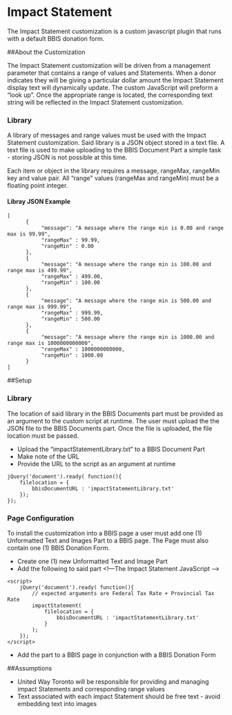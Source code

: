 # Impact Statement
The Impact Statement customization is a custom javascript plugin that runs with a default BBIS donation form.

##About the Customization

The Impact Statement customization will be driven from a management parameter that contains a range of values and Statements. When a donor indicates they will be giving a particular dollar amount the Impact Statement display text will dynamically update. The custom JavaScript will preform a “look up”. Once the appropriate range is located, the corresponding text string will be reflected in the Impact Statement customization.

### Library
A library of messages and range values must be used with the Impact Statement customization. Said library is a JSON object stored in a text file. A text file is used to make uploading to the BBIS Document Part a simple task - storing JSON is not possible at this time.

Each item or object in the library requires a message, rangeMax, rangeMin key and value pair. All “range" values (rangeMax and rangeMin) must be a floating point integer.

#### Libray JSON Example
    [
          {
               "message": "A message where the range min is 0.00 and range max is 99.99",
               "rangeMax" : 99.99,
               "rangeMin" : 0.00
          },
          {
               "message": "A message where the range min is 100.00 and range max is 499.99",
               "rangeMax" : 499.00,
               "rangeMin" : 100.00
          },
          {
               "message": "A message where the range min is 500.00 and range max is 999.99",
               "rangeMax" : 999.99,
               "rangeMin" : 500.00
          },
          {
               "message": "A message where the range min is 1000.00 and range max is 1000000000000",
               "rangeMax" : 1000000000000,
               "rangeMin" : 1000.00
          }
    ]


##Setup
### Library
The location of said library in the BBIS Documents part must be provided as an argument to the custom script at runtime. The user must upload the the JSON file to the BBIS Documents part. Once the file is uploaded, the file location must be passed.

*    Upload the “impactStatementLibrary.txt” to a BBIS Document Part
*    Make note of the URL
*    Provide the URL to the script as an argument at runtime

	jQuery('document').ready( function(){
		filelocation = {
			bbisDocumentURL : 'impactStatementLibrary.txt'
		});
	});


### Page Configuration
To install the customization into a BBIS page a user must add one (1) Unformatted Text and Images Part to a BBIS page. The Page must also contain one (1) BBIS Donation Form.

*    Create one (1) new Unformatted Text and Image Part
*    Add the following to said part
     <!—The Impact Statement JavaScript -->
     <script type="text/javascript" src=“impactStatement.js"></script>
     <!-- html element to be placed onto the page with a donation form -->
     <div id=“impactStatement"></div>
     
	<script>
		jQuery('document').ready( function(){
			// expected arguments are Federal Tax Rate + Provincial Tax Rate
			impactStatement(
				filelocation = {
					bbisDocumentURL : 'impactStatementLibrary.txt'
				}
			);
		});
	</script>

*    Add the part to a BBIS page in conjunction with a BBIS Donation Form

##Assumptions
*    United Way Toronto will be responsible for providing and managing impact Statements and corresponding range values
*    Text associated with each impact Statement should be free text - avoid embedding text into images